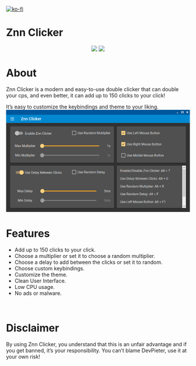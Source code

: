 [![ko-fi](https://ko-fi.com/img/githubbutton_sm.svg)](https://ko-fi.com/K3K05621Y)
<br>

# Znn Clicker
<p align="center">
<img src="https://img.shields.io/static/v1?label=Made%20With&message=%E2%9D%A4&color=red"/>
<img src="https://img.shields.io/static/v1?label=By&message=DevPieter&color=blueviolet"/>
</p>

# About
Znn Clicker is a modern and easy-to-use double clicker that can double your cps,
and even better, it can add up to 150 clicks to your click!

It’s easy to customize the keybindings and theme to your liking.
<br>
<img src="https://github.com/DevPieter/Znn-Clicker/raw/main/img/Znn%201.PNG"/>
<br>

# Features
<ul>
  <li>Add up to 150 clicks to your click.</li>
  <li>Choose a multiplier or set it to choose a random multiplier.</li>
  <li>Choose a delay to add between the clicks or set it to random.</li>
  <li>Choose custom keybindings.</li>
  <li>Customize the theme.</li>
  <li>Clean User Interface.</li>
  <li>Low CPU usage.</li>
  <li>No ads or malware.</li>

</ul>

<br>

# Disclaimer
By using Znn Clicker, you understand that this is an unfair advantage and if you get banned, it’s your responsibility.
You can’t blame DevPieter, use it at your own risk!
